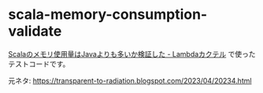 # scala-memory-consumption-validate

[Scalaのメモリ使用量はJavaよりも多いか検証した - Lambdaカクテル](https://blog.3qe.us/entry/2023/04/21/041246) で使ったテストコードです。

元ネタ: https://transparent-to-radiation.blogspot.com/2023/04/20234.html

